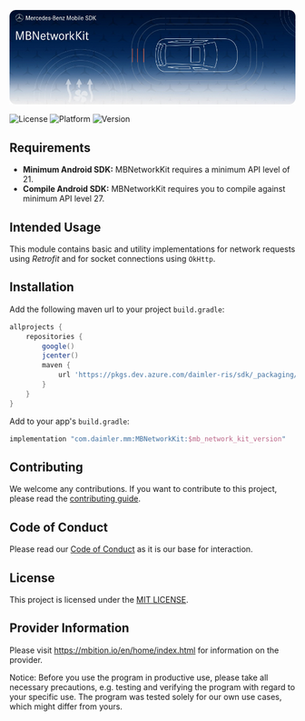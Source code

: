 <!-- SPDX-License-Identifier: MIT -->

![MBNetworkKit](logo.jpg "Banner")

![License](https://img.shields.io/badge/License-MIT-green) 
![Platform](https://img.shields.io/badge/Platforms-Android-blue)
![Version](https://img.shields.io/badge/Azure%20Artifacts-1.0-orange)

## Requirements
* __Minimum Android SDK:__ MBNetworkKit requires a minimum API level of 21. 
* __Compile Android SDK:__ MBNetworkKit requires you to compile against minimum API level 27.

## Intended Usage

This module contains basic and utility implementations for network requests using _Retrofit_ and for socket connections 
using `OkHttp`.

## Installation

Add the following maven url to your project `build.gradle`:  
```gradle
allprojects {
    repositories {
        google()
        jcenter()
        maven {
            url 'https://pkgs.dev.azure.com/daimler-ris/sdk/_packaging/release/maven/v1'
        }
    }
}
```

Add to your app's `build.gradle`:  
```gradle
implementation "com.daimler.mm:MBNetworkKit:$mb_network_kit_version"
```

## Contributing

We welcome any contributions.
If you want to contribute to this project, please read the [contributing guide](CONTRIBUTING.md).

## Code of Conduct

Please read our [Code of Conduct](https://github.com/Daimler/daimler-foss/blob/master/CODE_OF_CONDUCT.md) as it is our base for interaction.

## License

This project is licensed under the [MIT LICENSE](LICENSE).

## Provider Information

Please visit <https://mbition.io/en/home/index.html> for information on the provider.

Notice: Before you use the program in productive use, please take all necessary precautions,
e.g. testing and verifying the program with regard to your specific use.
The program was tested solely for our own use cases, which might differ from yours.
